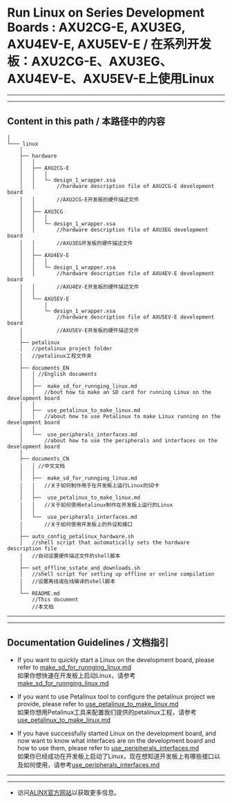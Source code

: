 # Run Linux on Series Development Boards : AXU2CG-E, AXU3EG, AXU4EV-E, AXU5EV-E / 在系列开发板：AXU2CG-E、AXU3EG、AXU4EV-E、AXU5EV-E上使用Linux
---
---
## Content in this path / 本路径中的内容 
	│
	└─── linux
		│
		├── hardware
		│	│
		│	├── AXU2CG-E 
		│	│	│
		│	│	└─ design_1_wrapper.xsa	
		│	│		//hardware description file of AXU2CG-E development board 
		│	│		//AXU2CG-E开发板的硬件描述文件
		│	│
		│	├── AXU3CG 
		│	│	│
		│	│	└─ design_1_wrapper.xsa	
		│	│		//hardware description file of AXU3EG development board
		│	│		//AXU3EG开发板的硬件描述文件
		│	│
		│	├── AXU4EV-E 
		│	│	│
		│	│	└─ design_1_wrapper.xsa	
		│	│		//hardware description file of AXU4EV-E development board
		│	│		//AXU4EV-E开发板的硬件描述文件
		│	│
		│	└── AXU5EV-E 
		│		│	
		│	 	└─ design_1_wrapper.xsa	
		│	 		//hardware description file of AXU5EV-E development board 
		│	 		//AXU5EV-E开发板的硬件描述文件
		│
		├── petalinux
		│	//petalinux project folder
		│	//petalinux工程文件夹
		│
		├── documents_EN
		│	│ //English documents
		│	│
		│	├──  make_sd_for_runnging_linux.md	
		│	│	//bout how to make an SD card for running Linux on the development board
		│	│
		│	├──  use_petalinux_to_make_linux.md	
		│	│	//about how to use Petalinux to make Linux running on the development board
		│	│
		│	└──  use_peripherals_interfaces.md
		│	 	//about how to use the peripherals and interfaces on the development board
		│
		├── documents_CN
		│	│ //中文文档
		│	│
		│	├──  make_sd_for_runnging_linux.md	
		│	│	//关于如何制作用于在开发板上运行Linux的SD卡
		│	│
		│	├──  use_petalinux_to_make_linux.md
		│	│	//关于如何使用etalinux制作在开发板上运行的Linux
		│	│
		│	└──  use_peripherals_interfaces.md
		│	 	//关于如何使用开发板上的外设和接口
		│
		├── auto_config_petalinux_hardware.sh	
		│	//shell script that automatically sets the hardware description file
		│	//自动设置硬件描述文件的shell脚本
		│
		├── set_offline_sstate_and_downloads.sh
		│	//shell script for setting up offline or online compilation
		│	//设置离线或在线编译的shell脚本
		│
		└── README.md
			//This document
			//本文档
---
---
## Documentation Guidelines / 文档指引
- If you want to quickly start a Linux on the development board, please refer to [make_sd_for_runnging_linux.md](./documents_EN/make_sd_for_runnging_linux.md)\
如果你想快速在开发板上启动Linux，请参考[make_sd_for_runnging_linux.md](./documents_CN/make_sd_for_runnging_linux.md)

- If you want to use Petalinux tool to configure the petalinux project we provide, please refer to [use_petalinux_to_make_linux.md](./documents_EN/use_petalinux_to_make_linux.md)\
如果你想用Petalinux工具来配置我们提供的petalinux工程，请参考[use_petalinux_to_make_linux.md](./documents_CN/use_petalinux_to_make_linux.md)

- If you have successfully started Linux on the development board, and now want to know what interfaces are on the development board and how to use them, please refer to [use_peripherals_interfaces.md](./documents_EN/use_peripherals_interfaces.md)\
如果你已经成功在开发板上启动了Linux，现在想知道开发板上有哪些接口以及如何使用，请参考[use_peripherals_interfaces.md](./documents_CN/use_peripherals_interfaces.md)
---
---
- 访问[ALINX官方网站](https://www.alinx.com)以获取更多信息。

